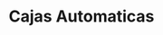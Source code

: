 ---
title: "Cajas Automaticas"
url: /barrios-unidos/cajas-automaticas/
shop: piezas de automóviles
---